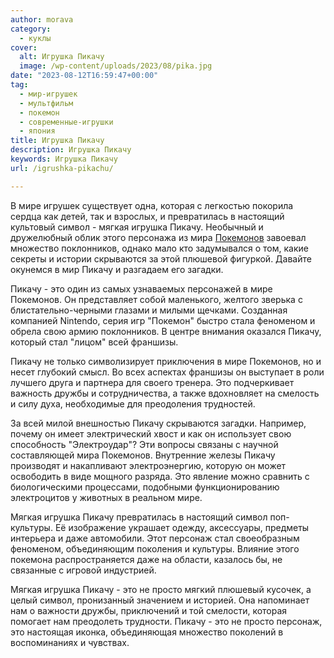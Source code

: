 ```yaml
---
author: morava
category:
  - куклы
cover:
  alt: Игрушка Пикачу
  image: /wp-content/uploads/2023/08/pika.jpg
date: "2023-08-12T16:59:47+00:00"
tag:
  - мир-игрушек
  - мультфильм
  - покемон
  - современные-игрушки
  - япония
title: Игрушка Пикачу
description: Игрушка Пикачу
keywords: Игрушка Пикачу
url: /igrushka-pikachu/

---
```

В мире игрушек существует одна, которая с легкостью покорила сердца как детей, так и взрослых, и превратилась в настоящий культовый символ \- мягкая игрушка Пикачу. Необычный и дружелюбный облик этого персонажа из мира [Покемонов](https://www.adora.ru/igrushki-pokemon/386/) завоевал множество поклонников, однако мало кто задумывался о том, какие секреты и истории скрываются за этой плюшевой фигуркой. Давайте окунемся в мир Пикачу и разгадаем его загадки.

Пикачу \- это один из самых узнаваемых персонажей в мире Покемонов. Он представляет собой маленького, желтого зверька с блистательно-черными глазами и милыми щечками. Созданная компанией Nintendo, серия игр "Покемон" быстро стала феноменом и обрела свою армию поклонников. В центре внимания оказался Пикачу, который стал "лицом" всей франшизы.

Пикачу не только символизирует приключения в мире Покемонов, но и несет глубокий смысл. Во всех аспектах франшизы он выступает в роли лучшего друга и партнера для своего тренера. Это подчеркивает важность дружбы и сотрудничества, а также вдохновляет на смелость и силу духа, необходимые для преодоления трудностей.

За всей милой внешностью Пикачу скрываются загадки. Например, почему он имеет электрический хвост и как он использует свою способность "Электроудар"? Эти вопросы связаны с научной составляющей мира Покемонов. Внутренние железы Пикачу производят и накапливают электроэнергию, которую он может освободить в виде мощного разряда. Это явление можно сравнить с биологическими процессами, подобными функционированию электроцитов у животных в реальном мире.

Мягкая игрушка Пикачу превратилась в настоящий символ поп-культуры. Её изображение украшает одежду, аксессуары, предметы интерьера и даже автомобили. Этот персонаж стал своеобразным феноменом, объединяющим поколения и культуры. Влияние этого покемона распространяется даже на области, казалось бы, не связанные с игровой индустрией.

Мягкая игрушка Пикачу \- это не просто мягкий плюшевый кусочек, а целый символ, пронизанный значением и историей. Она напоминает нам о важности дружбы, приключений и той смелости, которая помогает нам преодолеть трудности. Пикачу \- это не просто персонаж, это настоящая иконка, объединяющая множество поколений в воспоминаниях и чувствах.
